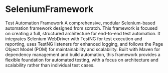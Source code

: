 # SeleniumFramework
Test Automation Framework
A comprehensive, modular Selenium-based automation framework designed from scratch. This framework is focused on creating a full, structured architecture for end-to-end test automation. It integrates Selenium WebDriver with TestNG for test execution and reporting, uses TestNG listeners for enhanced logging, and follows the Page Object Model (POM) for maintainability and scalability. Built with Maven for dependency management and build automation, this framework provides a flexible foundation for automated testing, with a focus on architecture and scalability rather than individual test cases.
